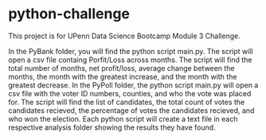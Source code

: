 # python-challenge

This project is for UPenn Data Science Bootcamp Module 3 Challenge. 

In the PyBank folder, you will find the python script main.py. The script will open a csv file containg Porfit/Loss across months. The script will find the total number of months, net profit/loss, average change between the months, the month with the greatest increase, and the month with the greatest decrease.
In the PyPoll folder, the python script main.py will open a csv file with the voter ID numbers, counties, and who the vote was placed for. The script will find the list of candidates, the total count of votes the candidates recieved, the percentage of votes the candidates recieved, and who won the election. 
Each python script will create a text file in each respective analysis folder showing the results they have found. 
